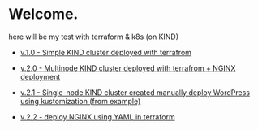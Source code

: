 # Welcome.

here will be my test with terraform & k8s (on KIND)



- [v.1.0  - Simple KIND cluster deployed with terrafrom](/1.0/README.md)

- [v.2.0  - Multinode KIND cluster deployed with terrafrom + NGINX deployment](/2.0/README.md)

- [v.2.1  - Single-node KIND cluster created manually deploy WordPress using kustomization (from example)](/2.1/README.md)

- [v.2.2  - deploy NGINX using YAML in terraform](/2.2./Readme.md)